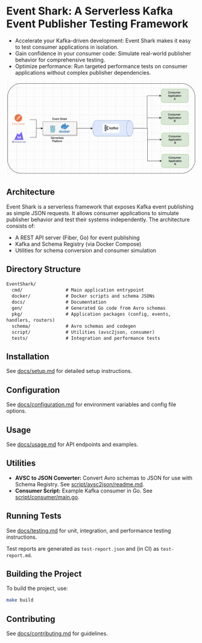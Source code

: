 # Event Shark: A Serverless Kafka Event Publisher Testing Framework

* Accelerate your Kafka-driven development: Event Shark makes it easy to test consumer applications in isolation.
* Gain confidence in your consumer code: Simulate real-world publisher behavior for comprehensive testing.
* Optimize performance: Run targeted performance tests on consumer applications without complex publisher dependencies.

<img src="./docs/assets/Architecture.png" width="800">

## Architecture
Event Shark is a serverless framework that exposes Kafka event publishing as simple JSON requests. It allows consumer applications to simulate publisher behavior and test their systems independently. The architecture consists of:
- A REST API server (Fiber, Go) for event publishing
- Kafka and Schema Registry (via Docker Compose)
- Utilities for schema conversion and consumer simulation

## Directory Structure
```
EventShark/
  cmd/                # Main application entrypoint
  docker/             # Docker scripts and schema JSONs
  docs/               # Documentation
  gen/                # Generated Go code from Avro schemas
  pkg/                # Application packages (config, events, handlers, routers)
  schema/             # Avro schemas and codegen
  script/             # Utilities (avsc2json, consumer)
  tests/              # Integration and performance tests
```

## Installation
See [docs/setup.md](docs/setup.md) for detailed setup instructions.

## Configuration
See [docs/configuration.md](docs/configuration.md) for environment variables and config file options.

## Usage
See [docs/usage.md](docs/usage.md) for API endpoints and examples.

## Utilities
- **AVSC to JSON Converter:** Convert Avro schemas to JSON for use with Schema Registry. See [script/avsc2json/readme.md](script/avsc2json/readme.md).
- **Consumer Script:** Example Kafka consumer in Go. See [script/consumer/main.go](script/consumer/main.go).

## Running Tests
See [docs/testing.md](docs/testing.md) for unit, integration, and performance testing instructions.

Test reports are generated as `test-report.json` and (in CI) as `test-report.md`.

## Building the Project
To build the project, use:
```sh
make build
```

## Contributing
See [docs/contributing.md](docs/contributing.md) for guidelines.
